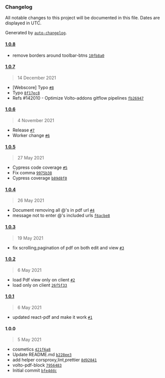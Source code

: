 ### Changelog

All notable changes to this project will be documented in this file. Dates are displayed in UTC.

Generated by [`auto-changelog`](https://github.com/CookPete/auto-changelog).

#### [1.0.8](https://github.com/eea/volto-pdf-block/compare/1.0.7...1.0.8)

- remove borders around toolbar-btns [`10fb8a0`](https://github.com/eea/volto-pdf-block/commit/10fb8a010e78f2f1d92a7446d1d585f0e6d18021)

#### [1.0.7](https://github.com/eea/volto-pdf-block/compare/1.0.6...1.0.7)

> 14 December 2021

- [Webscore] Typo [`#8`](https://github.com/eea/volto-pdf-block/pull/8)
- Typo [`8f17ec8`](https://github.com/eea/volto-pdf-block/commit/8f17ec861f1ee72433ee6d76f5a870832db69cba)
- Refs #142010 - Optimize Volto-addons gitflow pipelines [`fb26947`](https://github.com/eea/volto-pdf-block/commit/fb26947b662e097b642bf68c73651c0ab0be544e)

#### [1.0.6](https://github.com/eea/volto-pdf-block/compare/1.0.5...1.0.6)

> 4 November 2021

- Release [`#7`](https://github.com/eea/volto-pdf-block/pull/7)
- Worker change [`#6`](https://github.com/eea/volto-pdf-block/pull/6)

#### [1.0.5](https://github.com/eea/volto-pdf-block/compare/1.0.4...1.0.5)

> 27 May 2021

- Cypress code coverage [`#5`](https://github.com/eea/volto-pdf-block/pull/5)
- Fix comma [`9975b38`](https://github.com/eea/volto-pdf-block/commit/9975b3849012fb9653f6a22a5a3d53c223d858bd)
- Cypress coverage [`b89d8f0`](https://github.com/eea/volto-pdf-block/commit/b89d8f0ce0e480246bb31dde66f99ea1b776d914)

#### [1.0.4](https://github.com/eea/volto-pdf-block/compare/1.0.3...1.0.4)

> 26 May 2021

- Document removing all @'s in pdf url [`#4`](https://github.com/eea/volto-pdf-block/pull/4)
- message not to enter @'s included urls [`f6acbe8`](https://github.com/eea/volto-pdf-block/commit/f6acbe80de36ccbd7f2809aad74264b935fb726a)

#### [1.0.3](https://github.com/eea/volto-pdf-block/compare/1.0.2...1.0.3)

> 19 May 2021

- fix scrolling,pagination of pdf on both edit and view [`#3`](https://github.com/eea/volto-pdf-block/pull/3)

#### [1.0.2](https://github.com/eea/volto-pdf-block/compare/1.0.1...1.0.2)

> 6 May 2021

- load Pdf view only on client [`#2`](https://github.com/eea/volto-pdf-block/pull/2)
- load only on client [`26f5f33`](https://github.com/eea/volto-pdf-block/commit/26f5f33b04d0e5c6fe36ea236a485fc3e027ae31)

#### [1.0.1](https://github.com/eea/volto-pdf-block/compare/1.0.0...1.0.1)

> 6 May 2021

- updated react-pdf and make it work [`#1`](https://github.com/eea/volto-pdf-block/pull/1)

#### 1.0.0

> 5 May 2021

- cosmetics [`421f6a8`](https://github.com/eea/volto-pdf-block/commit/421f6a8870b989c21e42c05cad43e1d557991b50)
- Update README.md [`b228ee3`](https://github.com/eea/volto-pdf-block/commit/b228ee370a327e3b9ee42bd17eae73522b95576e)
- add helper corsproxy,lint,prettier [`8d92841`](https://github.com/eea/volto-pdf-block/commit/8d92841b6f236866b7be8e765b318145002b0ed0)
- volto-pdf-block [`7956483`](https://github.com/eea/volto-pdf-block/commit/79564831a09561ef86d039991d24203cc3806b5d)
- Initial commit [`bfe4ddc`](https://github.com/eea/volto-pdf-block/commit/bfe4ddcefec32aec26664c96ff625942c91284ca)
